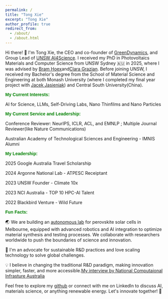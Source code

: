 ```yaml
---
permalink: /
title: "Tong Xie"
excerpt: "Tong Xie"
author_profile: true
redirect_from: 
  - /about/
  - /about.html
---
```

Hi there! 👋 I'm Tong Xie, the CEO and co-founder of [GreenDynamics](www.greendynamics.com.au), and Group Lead of [UNSW AI4Science](https://unswai4s.notion.site/All-about-MasterAI-UNSW-AI4Science-1f4a59fe367b8131a72ec586362d930f). I received my PhD in Photovoltaics Materials and Computer Science from UNSW Sydney 🇦🇺 in 2025, where I was advised by [Bram Hoex](https://www.unsw.edu.au/staff/bram-hoex)and[Clara Grazian](https://www.sydney.edu.au/science/about/our-people/academic-staff/clara-grazian.html). Before joining UNSW, I received my Bachelor's degree from the School of Material Science and Engineering at both Monash University (where I completed my final year project with [Jacek Jasieniak](https://www.monash.edu/engineering/jacekjasieniak)) and Central South University(China).


<span style="color: green; font-weight: bold; font-family: sans-serif;">My Current Interests:</span>

AI for Science, LLMs, Self-Driving Labs, Nano Thinfilms and Nano Particles 

<span style="color: green; font-weight: bold; font-family: sans-serif;">My Current Service and Leadership:</span>

Conference Reviewer: NeurIPS, ICLR, ACL, and EMNLP ; Multiple Journal Reviewer(like Nature Communications)

Australian Academy of Technological Sciences and Engineering - IMNIS Alumni


<span style="color: green; font-weight: bold; font-family: sans-serif;">My Leadership:</span>

2025 Google Australia Travel Scholarship

2024 Argonne National Lab - ATPESC Receiptant

2023 UNSW Founder - Climate 10x

2023 NCI Australia - TOP 10 HPC-AI Talent

2022 Blackbird Venture - Wild Future 

<span style="color: green; font-weight: bold; font-family: sans-serif;">Fun Facts:</span>

🌏 We are building an [autonomous lab](https://anff.org.au/news/using-ai-to-capture-sunlight/) for perovskite solar cells in Melbourne, equipped with advanced robotics and AI integration to optimize material synthesis and testing processes. We collaborate with researchers worldwide to push the boundaries of science and innovation.

🌱 I'm an advocate for sustainable R&D practices and love scaling technology to solve global challenges.

💡 I believe in changing the traditional R&D paradigm, making innovation simpler, faster, and more accessible.[My interview by National Computaional Infrasture Australia](https://nci.org.au/research/research-highlights/ncis-hpc-ai-talent-program-recipient-makes-breakthrough-materials)

Feel free to explore my [github](https://github.com/MasterAI-EAM) or connect with me on LinkedIn to discuss AI, materials science, or anything renewable energy. Let's innovate together! 🚀

